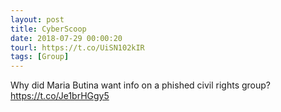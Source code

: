 ```yaml
---
layout: post
title: CyberScoop
date: 2018-07-29 00:00:20
tourl: https://t.co/UiSN102kIR
tags: [Group]
---
```

Why did Maria Butina want info on a phished civil rights group? https://t.co/Je1brHGgy5